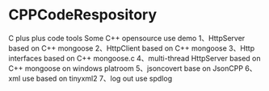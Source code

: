 # CPPCodeRespository
C plus plus code tools
Some C++ opensource use demo 
1、HttpServer based on C++ mongoose 
2、HttpClient based on C++ mongoose 
3、Http interfaces based on C++ mongoose.c 
4、multi-thread HttpServer based on C++ mongoose on windows platroom 
5、jsoncovert base on JsonCPP 
6、xml use based on tinyxml2 
7、log out use spdlog
